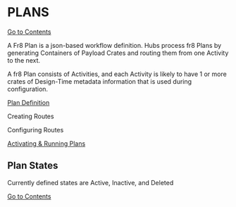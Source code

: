 # PLANS
[Go to Contents](https://github.com/Fr8org/Fr8Core.NET/blob/master/README.md)  

A Fr8 Plan  is a json-based workflow definition. Hubs process  fr8 Plans by generating Containers of Payload Crates and routing them from one Activity to the next.

A  fr8 Plan consists of Activities, and each Activity is likely to have 1 or more crates of Design-Time metadata information that is used during configuration.

[Plan Definition](https://github.com/Fr8org/Fr8Core.NET/blob/master/ForDevelopers/Objects/PlanJSONDefinition.md)  

Creating Routes

Configuring Routes

[Activating & Running Plans](https://github.com/Fr8org/Fr8Core.NET/blob/master/ForDevelopers/Objects/PlansActivationAndRunning.md)  

## Plan States

Currently defined states are Active, Inactive, and Deleted

[Go to Contents](https://github.com/Fr8org/Fr8Core.NET/blob/master/README.md)  
